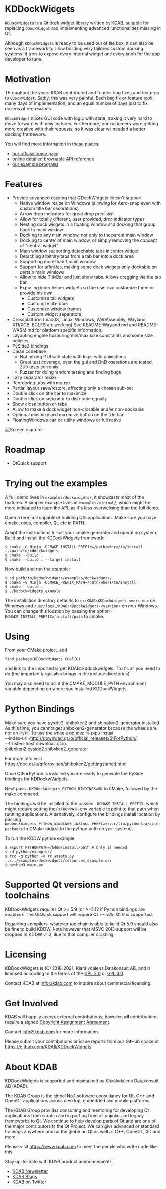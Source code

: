KDDockWidgets
=============
`KDDockWidgets` is a Qt dock widget library written by KDAB, suitable for replacing
`QDockWidget` and implementing advanced functionalities missing in Qt.

Although `KDDockWidgets` is ready to be used out of the box, it can also be seen
as a framework to allow building very tailored custom docking systems. It tries
to expose every internal widget and every knob for the app developer to tune.


Motivation
==========
Throughout the years KDAB contributed and funded bug fixes and features to `QDockWidget`.
Sadly, this was very painful. Each bug fix or feature took many days of implementation,
and an equal number of days just to fix dozens of regressions.

`QDockWidget` mixes GUI code with logic with state, making it very hard
to move forward with new features. Furthermore, our customers were getting more
creative with their requests, so it was clear we needed a better docking framework.

You will find more information in these places:

 * [our official home page](https://www.kdab.com/development-resources/qt-tools/kddockwidgets)
 * [online detailed browsable API reference](https://docs.kdab.com/kddockwidgets)
 * [our example programs](examples/)

Features
========
- Provide advanced docking that QDockWidgets doesn't support
  - Native window resize on Windows (allowing for Aero-snap even with custom title bar decorations)
  - Arrow drop indicators for great drop precision
  - Allow for totally different, user provided, drop indicator types
  - Nesting dock widgets in a floating window and docking that group back to main window
  - Docking to any main window, not only to the parent main window
  - Docking to center of main window, or simply removing the concept of "central widget"
  - Main window supporting detachable tabs in center widget
  - Detaching arbitrary tabs from a tab bar into a dock area
  - Supporting more than 1 main window
  - Support for affinities, making some dock widgets only dockable on certain main windows
  - Allow to hide TitleBar and just show tabs. Allows dragging via the tab bar.
  - Exposing inner helper widgets so the user can customize them or provide his own
    - Customize tab widgets
    - Customize title bars
    - Customize window frames
    - Custom widget separators
- Crossplatform (macOS, Linux, Windows, WebAssembly, Wayland, X11/XCB, EGLFS are working)
  See README-Wayland.md and README-WASM.md for platform specific information.
- Layouting engine honouring min/max size constraints and some size policies
- PySide2 bindings
- Clean codebase
  - Not mixing GUI with state with logic with animations
  - Great test coverage, even the gui and DnD operations are tested. 200 tests currently.
  - Fuzzer for doing random testing and finding bugs
- Lazy separator resize
- Reordering tabs with mouse
- Partial layout save/restore, affecting only a chosen sub-set
- Double click on title bar to maximize
- Double click on separator to distribute equally
- Show close button on tabs
- Allow to make a dock widget non-closable and/or non-dockable
- Optional minimize and maximize button on the title bar
- FloatingWindows can be utility windows or full native

![Screen capture](./screencap.gif?raw=true "The docking system in action")


Roadmap
========
  - QtQuick support

Trying out the examples
=======================
A full demo lives in `examples/dockwidgets/`, it showcasts most of the features.
A simpler example lives in `examples/minimal/`, which might be more indicated
to learn the API, as it's less overwelming than the full demo.


Open a terminal capable of building Qt5 applications.
Make sure you have cmake, ninja, compiler, Qt, etc in PATH.

Adapt the instructions to suit your cmake generator and operating system.
Build and install the KDDockWidgets framework:

```
$ cmake -G Ninja -DCMAKE_INSTALL_PREFIX=/path/where/to/install ../path/to/kddockwidgets
$ cmake --build .
$ cmake --build . --target install
```

Now build and run the example:
```
$ cd path/to/kddockwidgets/examples/dockwidgets/
$ cmake -G Ninja -DCMAKE_PREFIX_PATH=/path/where/to/install
$ cmake --build .
$ ./kddockwidgets_example

```

The installation directory defaults to `c:\KDAB\KDDockWidgets-<version>` on Windows
and `/usr/local/KDAB/KDDockWidgets-<version>` on non-Windows.  You can change this
location by passing the option `-DCMAKE_INSTALL_PREFIX=/install/path` to cmake.

Using
=====
From your CMake project, add

    find_package(KDDockWidgets CONFIG)

and link to the imported target KDAB::kddockwidgets.
That's all you need to do (the imported target also brings in the include directories)

You may also need to point the CMAKE_MODULE_PATH environment variable depending
on where you installed KDDockWidgets.


Python Bindings
================
Make sure you have pyside2, shiboken2 and shiboken2-generator installed.
As this time, you cannot get shiboken2-generator because the wheels are not on PyPi.
To use the wheels do this:
  % pip3 install \
      --index-url=http://download.qt.io/official_releases/QtForPython/ \
      --trusted-host download.qt.io \
      shiboken2 pyside2 shiboken2_generator

For more info visit https://doc.qt.io/qtforpython/shiboken2/gettingstarted.html

Once QtForPython is installed you are ready to generate the PySide bindings
for KDDockwWidgets.

Next pass `-DKDDockWidgets_PYTHON_BINDINGS=ON` to CMake, followed by the
make command.

The bindings will be installed to the passed `-DCMAKE_INSTALL_PREFIX`, which
might require setting the `PYTHONPATH` env variable to point to that path when
running applications.  Alternatively, configure the bindings install location
by passing `-DKDDockWidgets_PYTHON_BINDINGS_INSTALL_PREFIX=/usr/lib/python3.8/site-packages`
to CMake (adjust to the python path on your system).

To run the KDDW python example
```
$ export PYTHONPATH=/kddw/install/path # Only if needed
$ cd python/examples/
$ rcc -g python -o rc_assets.py ../../examples/dockwidgets/resources_example.qrc
$ python3 main.py
```


Supported Qt versions and toolchains
=====================================
KDDockWidgets requires Qt >= 5.9 (or >=5.12 if Python bindings are enabled).
The QtQuick support will require Qt >= 5.15.
Qt 6 is supported.

Regarding compilers, whatever toolchain is able to build Qt 5.9 should also be
fine to build KDDW. Note however that MSVC 2013 support will be dropped in KDDW v1.3,
due to that compiler crashing.


Licensing
=========
KDDockWidgets is (C) 2018-2021, Klarälvdalens Datakonsult AB, and is licensed according to
the terms of the [GPL 2.0](LICENSES/GPL-2.0-only.txt) or [GPL 3.0](LICENSES/GPL-3.0-only.txt).

Contact KDAB at <info@kdab.com> to inquire about commercial licensing.


Get Involved
============
KDAB will happily accept external contributions; however, **all** contributions require a
signed [Copyright Assignment Agreement](docs/KDDockWidgets-CopyrightAssignmentForm.pdf).

Contact info@kdab.com for more information.

Please submit your contributions or issue reports from our GitHub space at
https://github.com/KDAB/KDDockWidgets


About KDAB
==========
KDDockWidgets is supported and maintained by Klarälvdalens Datakonsult AB (KDAB).

The KDAB Group is the global No.1 software consultancy for Qt, C++ and
OpenGL applications across desktop, embedded and mobile platforms.

The KDAB Group provides consulting and mentoring for developing Qt applications
from scratch and in porting from all popular and legacy frameworks to Qt.
We continue to help develop parts of Qt and are one of the major contributors
to the Qt Project. We can give advanced or standard trainings anywhere
around the globe on Qt as well as C++, OpenGL, 3D and more.

Please visit https://www.kdab.com to meet the people who write code like this.

Stay up-to-date with KDAB product announcements:

* [KDAB Newsletter](https://news.kdab.com)
* [KDAB Blogs](https://www.kdab.com/category/blogs)
* [KDAB on Twitter](https://twitter.com/KDABQt)
